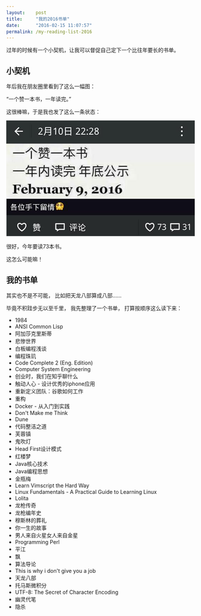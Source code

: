 ```yaml
---
layout:    post
title:     "我的2016书单"
date:      "2016-02-15 11:07:57"
permalink: /my-reading-list-2016
---
```


过年的时候有一个小契机，让我可以督促自己定下一个比往年要长的书单。

<!--MORE-->


## 小契机

年后我在朋友圈里看到了这么一幅图：

“一个赞一本书，一年读完。”

这很棒嘛，于是我也发了这么一条状态：

![book per like][book-per-like]

很好，今年要读73本书。

这怎么可能嘛！


## 我的书单

其实也不是不可能，
比如把天龙八部算成八部……

毕竟不积跬步无以至千里，
我先整理了一个书单，
打算按顺序这么读下来：

* 1984
* ANSI Common Lisp
* 阿加莎克里斯蒂
* 悲惨世界
* 白板编程浅谈
* 编程珠玑
* Code Complete 2 (Eng. Edition)
* Computer System Engineering
* 创业时，我们在知乎聊什么
* 触动人心 - 设计优秀的iphone应用
* 重新定义团队：谷歌如何工作
* 重构
* Docker - 从入门到实践
* Don't Make me Think
* Dune
* 代码整洁之道
* 芙蓉镇
* 鬼吹灯
* Head First设计模式
* 红楼梦
* Java核心技术
* Java编程思想
* 金瓶梅
* Learn Vimscript the Hard Way
* Linux Fundamentals - A Practical Guide to Learning Linux
* Lolita
* 龙枪传奇
* 龙枪编年史
* 穆斯林的葬礼
* 你一生的故事
* 男人来自火星女人来自金星
* Programming Perl
* 平江
* 飘
* 算法导论
* This is why i don't give you a job
* 天龙八部
* 托马斯微积分
* UTF-8: The Secret of Character Encoding
* 幽灵代笔
* 隐杀


[book-per-like]: /assets/book_per_like.jpg
